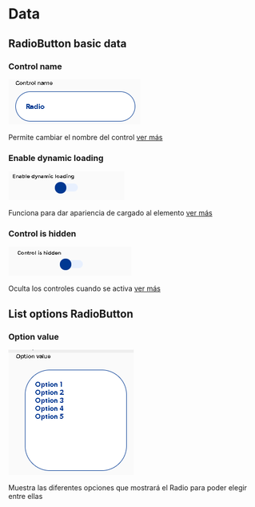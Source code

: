 # Data

## RadioButton basic data

### **Control name**

![](../../../.gitbook/assets/image%20%28231%29.png)

Permite cambiar el nombre del control [ver más](https://docs.apphive.io/global-functions/data/control-name)

### Enable dynamic loading

![](../../../.gitbook/assets/image%20%28151%29.png)

Funciona para dar apariencia de cargado al elemento [ver más](https://docs.apphive.io/global-functions/data/enable-dynamic-loading)

### Control is hidden

![](../../../.gitbook/assets/image%20%28150%29.png)

Oculta los controles cuando se activa [ver más](https://docs.apphive.io/global-functions/data/control-is-hidden)

## List options RadioButton

### Option value

![](../../../.gitbook/assets/image%20%28240%29.png)

Muestra las diferentes opciones que mostrará el Radio para poder elegir entre ellas

